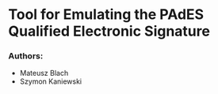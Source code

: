 # Tool for Emulating the PAdES Qualified Electronic Signature

### Authors:
- Mateusz Blach
- Szymon Kaniewski
